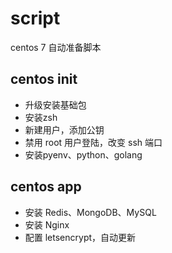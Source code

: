 # script
centos 7 自动准备脚本

## centos init 
- 升级安装基础包
- 安装zsh
- 新建用户，添加公钥
- 禁用 root 用户登陆，改变 ssh 端口
- 安装pyenv、python、golang

## centos app
- 安装 Redis、MongoDB、MySQL
- 安装 Nginx
- 配置 letsencrypt，自动更新